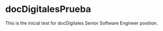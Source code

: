 docDigitalesPrueba
==================

This is the inicial test for docDigitales Senior Software Engineer position.
